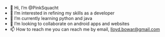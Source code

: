 - 👋 Hi, I’m @PinkSquacht
- 👀 I’m interested in refining my skills as a developer
- 🌱 I’m currently learning python and java
- 💞️ I’m looking to collaborate on android apps and websites
- 📫 How to reach me you can reach me by email, lloyd.bowar@gmail.com

<!---
PinkSquacht/PinkSquacht is a ✨ special ✨ repository because its `README.md` (this file) appears on your GitHub profile.
You can click the Preview link to take a look at your changes.
--->
